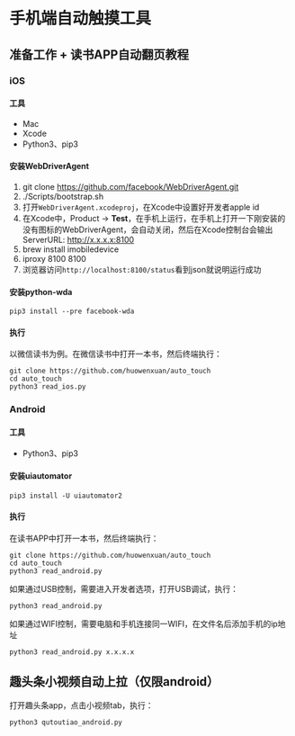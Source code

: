 # 手机端自动触摸工具

## 准备工作 + 读书APP自动翻页教程
### iOS
#### 工具
* Mac
* Xcode
* Python3、pip3

#### 安装WebDriverAgent
1. git clone https://github.com/facebook/WebDriverAgent.git
2. ./Scripts/bootstrap.sh
3. 打开`WebDriverAgent.xcodeproj`，在Xcode中设置好开发者apple id
4. 在Xcode中，Product -> **Test**，在手机上运行，在手机上打开一下刚安装的没有图标的WebDriverAgent，会自动关闭，然后在Xcode控制台会输出ServerURL: http://x.x.x.x:8100
5. brew install imobiledevice
6. iproxy 8100 8100
7. 浏览器访问`http://localhost:8100/status`看到json就说明运行成功

#### 安装python-wda
```
pip3 install --pre facebook-wda
```

#### 执行
以微信读书为例。在微信读书中打开一本书，然后终端执行：

```
git clone https://github.com/huowenxuan/auto_touch
cd auto_touch
python3 read_ios.py
```

### Android
#### 工具
* Python3、pip3

#### 安装uiautomator
```
pip3 install -U uiautomator2
```

#### 执行
在读书APP中打开一本书，然后终端执行：

```
git clone https://github.com/huowenxuan/auto_touch
cd auto_touch
python3 read_android.py
```

如果通过USB控制，需要进入开发者选项，打开USB调试，执行：

```
python3 read_android.py
```

如果通过WIFI控制，需要电脑和手机连接同一WIFI，在文件名后添加手机的ip地址

```
python3 read_android.py x.x.x.x
```

## 趣头条小视频自动上拉（仅限android）
打开趣头条app，点击小视频tab，执行：

```
python3 qutoutiao_android.py
```
